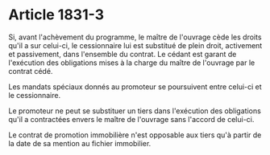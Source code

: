# Article 1831-3

Si, avant l'achèvement du programme, le maître de l'ouvrage cède les droits qu'il a sur celui-ci, le cessionnaire lui est substitué de plein droit, activement et passivement, dans l'ensemble du contrat. Le cédant est garant de l'exécution des obligations mises à la charge du maître de l'ouvrage par le contrat cédé.

Les mandats spéciaux donnés au promoteur se poursuivent entre celui-ci et le cessionnaire.

Le promoteur ne peut se substituer un tiers dans l'exécution des obligations qu'il a contractées envers le maître de l'ouvrage sans l'accord de celui-ci.

Le contrat de promotion immobilière n'est opposable aux tiers qu'à partir de la date de sa mention au fichier immobilier.
